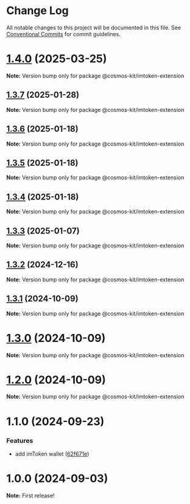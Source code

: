 # Change Log

All notable changes to this project will be documented in this file.
See [Conventional Commits](https://conventionalcommits.org) for commit guidelines.

# [1.4.0](https://github.com/hyperweb-io/cosmos-kit/compare/@cosmos-kit/imtoken-extension@1.3.7...@cosmos-kit/imtoken-extension@1.4.0) (2025-03-25)

**Note:** Version bump only for package @cosmos-kit/imtoken-extension

## [1.3.7](https://github.com/hyperweb-io/cosmos-kit/compare/@cosmos-kit/imtoken-extension@1.3.6...@cosmos-kit/imtoken-extension@1.3.7) (2025-01-28)

**Note:** Version bump only for package @cosmos-kit/imtoken-extension

## [1.3.6](https://github.com/hyperweb-io/cosmos-kit/compare/@cosmos-kit/imtoken-extension@1.3.5...@cosmos-kit/imtoken-extension@1.3.6) (2025-01-18)

**Note:** Version bump only for package @cosmos-kit/imtoken-extension

## [1.3.5](https://github.com/hyperweb-io/cosmos-kit/compare/@cosmos-kit/imtoken-extension@1.3.4...@cosmos-kit/imtoken-extension@1.3.5) (2025-01-18)

**Note:** Version bump only for package @cosmos-kit/imtoken-extension

## [1.3.4](https://github.com/hyperweb-io/cosmos-kit/compare/@cosmos-kit/imtoken-extension@1.3.3...@cosmos-kit/imtoken-extension@1.3.4) (2025-01-18)

**Note:** Version bump only for package @cosmos-kit/imtoken-extension

## [1.3.3](https://github.com/hyperweb-io/cosmos-kit/compare/@cosmos-kit/imtoken-extension@1.3.2...@cosmos-kit/imtoken-extension@1.3.3) (2025-01-07)

**Note:** Version bump only for package @cosmos-kit/imtoken-extension

## [1.3.2](https://github.com/hyperweb-io/cosmos-kit/compare/@cosmos-kit/imtoken-extension@1.3.1...@cosmos-kit/imtoken-extension@1.3.2) (2024-12-16)

**Note:** Version bump only for package @cosmos-kit/imtoken-extension

## [1.3.1](https://github.com/hyperweb-io/cosmos-kit/compare/@cosmos-kit/imtoken-extension@1.3.0...@cosmos-kit/imtoken-extension@1.3.1) (2024-10-09)

**Note:** Version bump only for package @cosmos-kit/imtoken-extension

# [1.3.0](https://github.com/hyperweb-io/cosmos-kit/compare/@cosmos-kit/imtoken-extension@1.2.0...@cosmos-kit/imtoken-extension@1.3.0) (2024-10-09)

**Note:** Version bump only for package @cosmos-kit/imtoken-extension

# [1.2.0](https://github.com/hyperweb-io/cosmos-kit/compare/@cosmos-kit/imtoken-extension@1.1.0...@cosmos-kit/imtoken-extension@1.2.0) (2024-10-09)

**Note:** Version bump only for package @cosmos-kit/imtoken-extension

# 1.1.0 (2024-09-23)

### Features

- add imToken wallet ([62f671e](https://github.com/hyperweb-io/cosmos-kit/commit/62f671e2de4060ec1bf36e33e1970ed1e88595aa))

# 1.0.0 (2024-09-03)

**Note:** First release!
